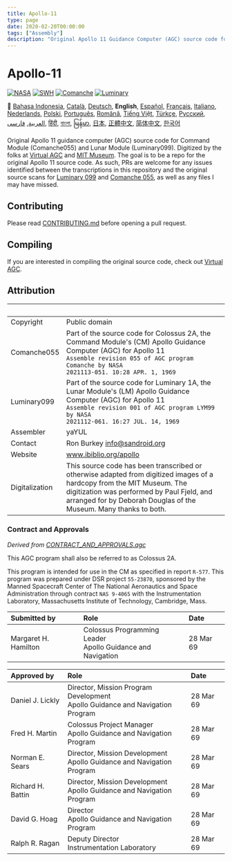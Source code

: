 ```yaml
---
title: Apollo-11
type: page
date: 2020-02-20T00:00:00
tags: ["Assembly"]
description: "Original Apollo 11 Guidance Computer (AGC) source code for the command and lunar modules."
---
```


# Apollo-11

[![NASA][1]][2]
[![SWH]][SWH_URL]
[![Comanche]][ComancheMilestone]
[![Luminary]][LuminaryMilestone]

:crossed_flags:
[Bahasa Indonesia][ID],
[Català][CA],
[Deutsch][DE],
**English**,
[Español][ES],
[Français][FR],
[Italiano][IT],
[Nederlands][NL],
[Polski][PL],
[Português][PT_BR],
[Română][RO],
[Tiếng Việt][VI],
[Türkçe][TR],
[Русский][RU],
[العربية][AR],
[فارسی][FA],
[हिंदी][HI_IN],
[বাংলা][BD_BN],
[မြန်မာ][MM],
[日本][JA],
[正體中文][ZH_TW],
[简体中文][ZH_CN],
[한국어][KO_KR]

[AR]: README.ar.md
[BD_BN]: README.bd_bn.md
[CA]: README.ca.md
[DE]: README.de.md
[EN]: README.md
[ES]: README.es.md
[FA]: README.fa.md
[FR]: README.fr.md
[HI_IN]: README.hi_in.md
[ID]: README.id.md
[IT]: README.it.md
[JA]: README.ja.md
[KO_KR]: README.ko_kr.md
[MM]: README.mm.md
[PL]: README.pl.md
[PT_BR]: README.pt_br.md
[RO]: README.ro.md
[RU]: README.ru.md
[TR]: README.tr.md
[VI]: README.vi.md
[ZH_CN]: README.zh_cn.md
[ZH_TW]: README.zh_tw.md
[NL]: README.nl.md

Original Apollo 11 guidance computer (AGC) source code for Command
Module (Comanche055) and Lunar Module (Luminary099). Digitized by
the folks at [Virtual AGC][3] and [MIT Museum][4]. The goal is to be
a repo for the original Apollo 11 source code. As such, PRs are
welcome for any issues identified between the transcriptions in this
repository and the original source scans for [Luminary 099][5] and
[Comanche 055][6], as well as any files I may have missed.

## Contributing

Please read [CONTRIBUTING.md][7] before opening a pull request.

## Compiling

If you are interested in compiling the original source code, check
out [Virtual AGC][8].

## Attribution

| &nbsp;         | &nbsp;                                                                                                                                                                                                                                    |
| :------------- | :---------------------------------------------------------------------------------------------------------------------------------------------------------------------------------------------------------------------------------------- |
| Copyright      | Public domain                                                                                                                                                                                                                             |
| Comanche055    | Part of the source code for Colossus 2A, the Command Module's (CM) Apollo Guidance Computer (AGC) for Apollo 11<br>`Assemble revision 055 of AGC program Comanche by NASA`<br>`2021113-051. 10:28 APR. 1, 1969`                           |
| Luminary099    | Part of the source code for Luminary 1A, the Lunar Module's (LM) Apollo Guidance Computer (AGC) for Apollo 11<br>`Assemble revision 001 of AGC program LYM99 by NASA`<br>`2021112-061. 16:27 JUL. 14, 1969`                               |
| Assembler      | yaYUL                                                                                                                                                                                                                                     |
| Contact        | Ron Burkey <info@sandroid.org>                                                                                                                                                                                                            |
| Website        | www.ibiblio.org/apollo                                                                                                                                                                                                                    |
| Digitalization | This source code has been transcribed or otherwise adapted from digitized images of a hardcopy from the MIT Museum. The digitization was performed by Paul Fjeld, and arranged for by Deborah Douglas of the Museum. Many thanks to both. |

### Contract and Approvals

_Derived from [CONTRACT_AND_APPROVALS.agc]_

This AGC program shall also be referred to as Colossus 2A.

This program is intended for use in the CM as specified in report `R-577`. This program was prepared under DSR project `55-23870`, sponsored by the Manned Spacecraft Center of The National Aeronautics and Space Administration through contract `NAS 9-4065` with the Instrumentation Laboratory, Massachusetts Institute of Technology, Cambridge, Mass.

| Submitted by         | Role                                                          | Date      |
| :------------------- | :------------------------------------------------------------ | :-------- |
| Margaret H. Hamilton | Colossus Programming Leader<br>Apollo Guidance and Navigation | 28 Mar 69 |

| Approved by       | Role                                                                            | Date      |
| :---------------- | :------------------------------------------------------------------------------ | :-------- |
| Daniel J. Lickly  | Director, Mission Program Development<br>Apollo Guidance and Navigation Program | 28 Mar 69 |
| Fred H. Martin    | Colossus Project Manager<br>Apollo Guidance and Navigation Program              | 28 Mar 69 |
| Norman E. Sears   | Director, Mission Development<br>Apollo Guidance and Navigation Program         | 28 Mar 69 |
| Richard H. Battin | Director, Mission Development<br>Apollo Guidance and Navigation Program         | 28 Mar 69 |
| David G. Hoag     | Director<br>Apollo Guidance and Navigation Program                              | 28 Mar 69 |
| Ralph R. Ragan    | Deputy Director<br>Instrumentation Laboratory                                   | 28 Mar 69 |

[CONTRACT_AND_APPROVALS.agc]: https://github.com/chrislgarry/Apollo-11/blob/master/Comanche055/CONTRACT_AND_APPROVALS.agc
[1]: https://rawcdn.githack.com/aleen42/badges/c9246f74/src/nasa.svg
[2]: https://www.nasa.gov/mission_pages/apollo/missions/apollo11.html
[3]: http://www.ibiblio.org/apollo/
[4]: http://web.mit.edu/museum/
[5]: http://www.ibiblio.org/apollo/ScansForConversion/Luminary099/
[6]: http://www.ibiblio.org/apollo/ScansForConversion/Comanche055/
[7]: https://github.com/chrislgarry/Apollo-11/blob/master/CONTRIBUTING.md
[8]: https://github.com/rburkey2005/virtualagc
[SWH]: https://archive.softwareheritage.org/badge/origin/https://github.com/chrislgarry/Apollo-11/
[SWH_URL]: https://archive.softwareheritage.org/browse/origin/https://github.com/chrislgarry/Apollo-11/
[Comanche]: https://badgen.net/github/milestones/chrislgarry/Apollo-11/1
[ComancheMilestone]: https://github.com/chrislgarry/Apollo-11/milestone/1
[Luminary]: https://badgen.net/github/milestones/chrislgarry/Apollo-11/2
[LuminaryMilestone]: https://github.com/chrislgarry/Apollo-11/milestone/2

